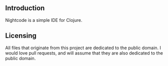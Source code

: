 ## Introduction

Nightcode is a simple IDE for Clojure.

## Licensing

All files that originate from this project are dedicated to the public domain. I would love pull requests, and will assume that they are also dedicated to the public domain.
